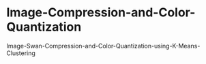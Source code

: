 # Image-Compression-and-Color-Quantization

Image-Swan-Compression-and-Color-Quantization-using-K-Means-Clustering

